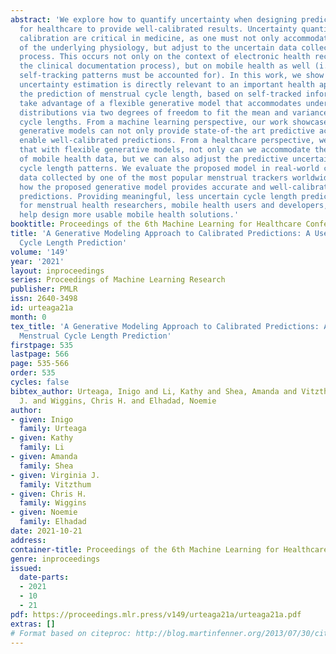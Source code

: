 ```yaml
---
abstract: 'We explore how to quantify uncertainty when designing predictive models
  for healthcare to provide well-calibrated results. Uncertainty quantification and
  calibration are critical in medicine, as one must not only accommodate the variability
  of the underlying physiology, but adjust to the uncertain data collection and reporting
  process. This occurs not only on the context of electronic health records (i.e.,
  the clinical documentation process), but on mobile health as well (i.e., user specific
  self-tracking patterns must be accounted for). In this work, we show that accurate
  uncertainty estimation is directly relevant to an important health application:
  the prediction of menstrual cycle length, based on self-tracked information. We
  take advantage of a flexible generative model that accommodates under-dispersed
  distributions via two degrees of freedom to fit the mean and variance of the observed
  cycle lengths. From a machine learning perspective, our work showcases how flexible
  generative models can not only provide state-of-the art predictive accuracy, but
  enable well-calibrated predictions. From a healthcare perspective, we demonstrate
  that with flexible generative models, not only can we accommodate the idiosyncrasies
  of mobile health data, but we can also adjust the predictive uncertainty to per-user
  cycle length patterns. We evaluate the proposed model in real-world cycle length
  data collected by one of the most popular menstrual trackers worldwide, and demonstrate
  how the proposed generative model provides accurate and well-calibrated cycle length
  predictions. Providing meaningful, less uncertain cycle length predictions is beneficial
  for menstrual health researchers, mobile health users and developers, as it may
  help design more usable mobile health solutions.'
booktitle: Proceedings of the 6th Machine Learning for Healthcare Conference
title: 'A Generative Modeling Approach to Calibrated Predictions: A Use Case on Menstrual
  Cycle Length Prediction'
volume: '149'
year: '2021'
layout: inproceedings
series: Proceedings of Machine Learning Research
publisher: PMLR
issn: 2640-3498
id: urteaga21a
month: 0
tex_title: 'A Generative Modeling Approach to Calibrated Predictions: A Use Case on
  Menstrual Cycle Length Prediction'
firstpage: 535
lastpage: 566
page: 535-566
order: 535
cycles: false
bibtex_author: Urteaga, Inigo and Li, Kathy and Shea, Amanda and Vitzthum, Virginia
  J. and Wiggins, Chris H. and Elhadad, Noemie
author:
- given: Inigo
  family: Urteaga
- given: Kathy
  family: Li
- given: Amanda
  family: Shea
- given: Virginia J.
  family: Vitzthum
- given: Chris H.
  family: Wiggins
- given: Noemie
  family: Elhadad
date: 2021-10-21
address:
container-title: Proceedings of the 6th Machine Learning for Healthcare Conference
genre: inproceedings
issued:
  date-parts:
  - 2021
  - 10
  - 21
pdf: https://proceedings.mlr.press/v149/urteaga21a/urteaga21a.pdf
extras: []
# Format based on citeproc: http://blog.martinfenner.org/2013/07/30/citeproc-yaml-for-bibliographies/
---
```

